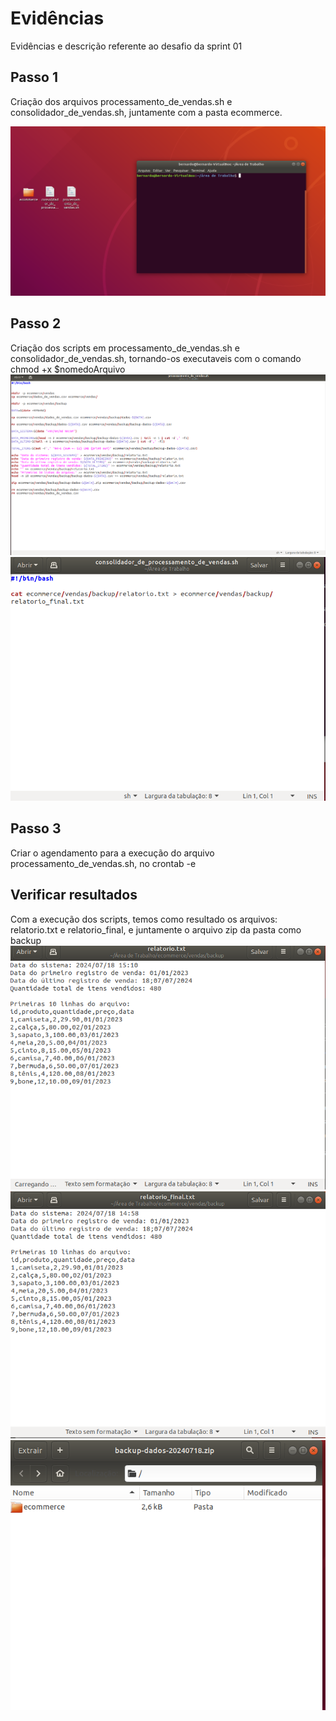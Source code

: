 
# Evidências 

Evidências e descrição referente ao desafio da sprint 01




## Passo 1


Criação dos arquivos processamento_de_vendas.sh e consolidador_de_vendas.sh, juntamente com a pasta ecommerce.

<img src="./img/arquivos_criados.png" alt="Arquivos Criados">

## Passo 2
Criação dos scripts em processamento_de_vendas.sh e consolidador_de_vendas.sh, tornando-os executaveis com o comando chmod +x $nomedoArquivo
<img src="./img/script_processamento_de_vendas.png" alt="Script Processamento de Vendas">
<img src="./img/script_consolidador_de_processamento_de_vendas.png" alt="Script Processamento de Vendas">

## Passo 3
Criar o agendamento para a execução do arquivo processamento_de_vendas.sh, no crontab -e 


## Verificar resultados
Com a execução dos scripts, temos como resultado os arquivos: relatorio.txt e relatorio_final, e juntamente o arquivo zip da pasta como backup 
<img src="./img/relatorio.png" alt="Relatorio">
<img src="./img/realatorio_final.png" alt="Relatorio final">
<img src="./img/ecommerce_zipada.png" alt="Pasta ecommerce zipada">

